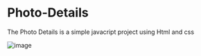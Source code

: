 # Photo-Details

The Photo Details is a simple javacript project using Html and css

![image](https://user-images.githubusercontent.com/98262957/230555755-58b4235a-3a2a-4a98-a2ce-17114a7940c0.png)
